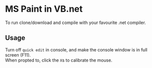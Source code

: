 # MS Paint in VB.net
To run clone/download and compile with your favourite .net compiler.

## Usage
Turn off `quick edit` in console, and make the console window is in full screen (F11).\
When propted to, click the `X`s to calibrate the mouse.

